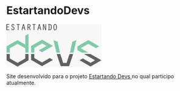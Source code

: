 # EstartandoDevs
<p>
  <a href="https://www.estartandodevs.com.br/" target="_blank" >
    <img alt="Estartando Devs" src="img/logo-devs-preta.jpg" width="250px" />
  </a>
</p>
Site desenvolvido para o projeto <a href="https://www.estartandodevs.com.br/" target="_blank">Estartando Devs </a> no qual participo atualmente.
